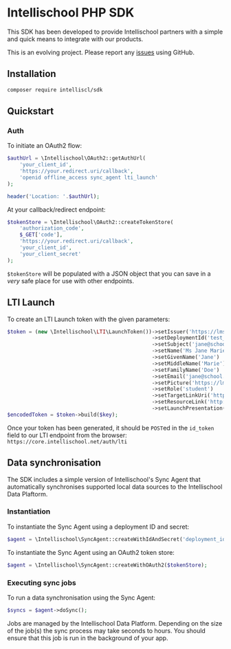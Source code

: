 # Intellischool PHP SDK

This SDK has been developed to provide Intellischool partners with a simple and quick means to integrate with our products. 

This is an evolving project. Please report any [issues](https://github.com/intelliscl/sdk-php/issues) using GitHub.




## Installation

```bash
composer require intelliscl/sdk
```




## Quickstart

### Auth

To initiate an OAuth2 flow:

```php
$authUrl = \Intellischool\OAuth2::getAuthUrl(
    'your_client_id',
    'https://your.redirect.uri/callback',
    'openid offline_access sync_agent lti_launch'
);

header('Location: '.$authUrl);
```

At your callback/redirect endpoint:

```php
$tokenStore = \Intellischool\OAuth2::createTokenStore(
    'authorization_code',
    $_GET['code'],
    'https://your.redirect.uri/callback',
    'your_client_id',
    'your_client_secret'
);
```

`$tokenStore` will be populated with a JSON object that you can save in a *very* safe place for use with other endpoints.




## LTI Launch

To create an LTI Launch token with the given parameters:

```php
$token = (new \Intellischool\LTI\LaunchToken())->setIssuer('https://lms.school.edu')
                                               ->setDeploymentId('test_deployment_id')
                                               ->setSubject('jane@school.edu')
                                               ->setName('Ms Jane Marie Doe')
                                               ->setGivenName('Jane')
                                               ->setMiddleName('Marie')
                                               ->setFamilyName('Doe')
                                               ->setEmail('jane@school.edu')
                                               ->setPicture('https://lms.school.edu/jane.jpg')
                                               ->setRole('student')
                                               ->setTargetLinkUri('https://analytics.intellischool.cloud/dashboard/12345')
                                               ->setResourceLink('http://some.url')
                                               ->setLaunchPresentation('iframe');
$encodedToken = $token->build($key);
```

Once your token has been generated, it should be `POST`ed in the `id_token` field to our LTI endpoint from the browser:
`https://core.intellischool.net/auth/lti`



## Data synchronisation

The SDK includes a simple version of Intellischool's Sync Agent that automatically synchronises supported local data sources to the Intellischool Data Plaftorm.


### Instantiation

To instantiate the Sync Agent using a deployment ID and secret:

```php
$agent = \Intellischool\SyncAgent::createWithIdAndSecret('deployment_id','deployment_secret');
```

To instantiate the Sync Agent using an OAuth2 token store:

```php
$agent = \Intellischool\SyncAgent::createWithOAuth2($tokenStore);
```

### Executing sync jobs

To run a data synchronisation using the Sync Agent:

```php
$syncs = $agent->doSync();
```

Jobs are managed by the Intellischool Data Platform. Depending on the size of the job(s) the sync process may take seconds to hours. You should ensure that this job is run in the background of your app.
